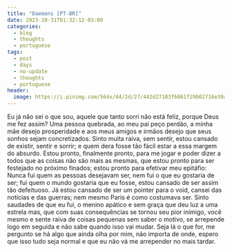 ```yaml
---
title: "Daemons [PT-BR]"
date: 2023-10-31T01:32:12-03:00
categories:
  - blog
  - thoughts
  - portuguese
tags:
  - post
  - days
  - no-update
  - thoughts
  - portuguese
header:
  image: https://i.pinimg.com/564x/44/2d/27/442d27103f6061f29b02716e39a33488.jpg
---
```

Eu já não sei o que sou, aquele que tanto sorri não está feliz, porque Deus me fez assim? Uma pessoa quebrada, ao meu pai peço perdão, a minha mãe desejo prosperidade e aos meus amigos e irmãos desejo que seus sonhos sejam concretizados. 
Sinto muita raiva, sem sentir, estou cansado de existir, sentir e sorrir; e quem dera fosse tão fácil estar a essa margem do absurdo. 
Estou pronto, finalmente pronto, para me jogar e poder dizer a todos que as coisas não são mais as mesmas, que estou pronto para ser festejado no próximo finados; estou pronto para efetivar meu epitáfio: Nunca fui quem as pessoas desejavam ser, nem fui o que eu gostaria de ser; fui quem o mundo gostaria que eu fosse, estou cansado de ser assim tão defeituoso.
Já estou cansado de ser um pointer para o void, cansei das notícias e das guerras; nem mesmo Paris é como costumava ser.
Sinto saudades de que eu fui, o menino apático e sem graça que deu luz a uma estrela mas, que com suas consequências se tornou seu pior inimigo, você mesmo e sente raiva de coisas pequenas sem saber o motivo, se arrepende logo em seguida e não sabe quando isso vai mudar. Seja lá o que for, me pergunto se há algo que ainda olha por mim, não importa de onde, espero que isso tudo seja normal e que eu não vá me arrepender no mais tardar.